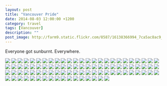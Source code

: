```yaml
---
layout: post
title: "Vancouver Pride"
date: 2014-08-03 12:00:00 +1200
category: travel
tags: [Vancouver]
description: ""
post_image: http://farm9.static.flickr.com/8587/16138366994_7ca5ac8ac9_o.jpg
---
```

Everyone got sunburnt. Everywhere.

[![](http://farm6.static.flickr.com/5571/14828748805_9db5115cfa_c.jpg)](http://farm6.static.flickr.com/5571/14828748805_92f2b0e616_o.jpg)
[![](http://farm3.static.flickr.com/2906/14828381502_4c719f7062_c.jpg)](http://farm3.static.flickr.com/2906/14828381502_876aa2107e_o.jpg)
[![](http://farm3.static.flickr.com/2918/14828748405_c903e2ba0d_c.jpg)](http://farm3.static.flickr.com/2918/14828748405_6011ec12da_o.jpg)
[![](http://farm4.static.flickr.com/3923/14642087479_81e17cfb05_c.jpg)](http://farm4.static.flickr.com/3923/14642087479_f2b74c705f_o.jpg)
[![](http://farm3.static.flickr.com/2911/14825663861_5d92edfbce_c.jpg)](http://farm3.static.flickr.com/2911/14825663861_70266b9301_o.jpg)
[![](http://farm3.static.flickr.com/2928/14848594763_6f263db74d_c.jpg)](http://farm3.static.flickr.com/2928/14848594763_1f7c7eff94_o.jpg)
[![](http://farm6.static.flickr.com/5574/14828380352_26155a564a_c.jpg)](http://farm6.static.flickr.com/5574/14828380352_f7bc429171_o.jpg)
[![](http://farm4.static.flickr.com/3892/14642036850_2d62b5d27f_c.jpg)](http://farm4.static.flickr.com/3892/14642036850_6581276846_o.jpg)
[![](http://farm6.static.flickr.com/5554/14642086209_2c0e2b1167_c.jpg)](http://farm6.static.flickr.com/5554/14642086209_23ce8a11d3_o.jpg)
[![](http://farm4.static.flickr.com/3919/14642113788_3fe08cff47_c.jpg)](http://farm4.static.flickr.com/3919/14642113788_198e9b12bc_o.jpg)
[![](http://farm4.static.flickr.com/3847/14642113498_856209fb5c_c.jpg)](http://farm4.static.flickr.com/3847/14642113498_2603951bac_o.jpg)
[![](http://farm4.static.flickr.com/3883/14642202857_84f82f8b29_c.jpg)](http://farm4.static.flickr.com/3883/14642202857_48f8b5b9cf_o.jpg)
[![](http://farm6.static.flickr.com/5589/14828379152_4570ce06a6_c.jpg)](http://farm6.static.flickr.com/5589/14828379152_bc5d4ed1d0_o.jpg)
[![](http://farm6.static.flickr.com/5591/14828745865_258515b4d4_c.jpg)](http://farm6.static.flickr.com/5591/14828745865_36e54caa86_o.jpg)
[![](http://farm6.static.flickr.com/5575/14642112758_bdaaf4f8ff_c.jpg)](http://farm6.static.flickr.com/5575/14642112758_69f0f9900f_o.jpg)
[![](http://farm6.static.flickr.com/5586/14826366644_217353e645_c.jpg)](http://farm6.static.flickr.com/5586/14826366644_b2ab2372e0_o.jpg)
[![](http://farm6.static.flickr.com/5564/14828378502_49c32f1447_c.jpg)](http://farm6.static.flickr.com/5564/14828378502_b147ebac0e_o.jpg)
[![](http://farm6.static.flickr.com/5588/14642084569_35d3718199_c.jpg)](http://farm6.static.flickr.com/5588/14642084569_4cdc2a94c8_o.jpg)
[![](http://farm4.static.flickr.com/3909/14848592203_0c8298ab98_c.jpg)](http://farm4.static.flickr.com/3909/14848592203_150d72c89f_o.jpg)
[![](http://farm3.static.flickr.com/2920/14642201507_94d8883041_c.jpg)](http://farm3.static.flickr.com/2920/14642201507_2f3bc660aa_o.jpg)
[![](http://farm3.static.flickr.com/2927/14642111738_4b41184ea9_c.jpg)](http://farm3.static.flickr.com/2927/14642111738_6a2f3e1782_o.jpg)
[![](http://farm4.static.flickr.com/3846/14642034050_6e95bab925_c.jpg)](http://farm4.static.flickr.com/3846/14642034050_4826e8eee7_o.jpg)
[![](http://farm6.static.flickr.com/5569/14828377462_d755da9696_c.jpg)](http://farm6.static.flickr.com/5569/14828377462_e8feb85e73_o.jpg)
[![](http://farm4.static.flickr.com/3852/14642083379_ab4a45cc6a_c.jpg)](http://farm4.static.flickr.com/3852/14642083379_75742d3d70_o.jpg)
[![](http://farm4.static.flickr.com/3845/14642200637_4a0ac2833f_c.jpg)](http://farm4.static.flickr.com/3845/14642200637_0906921eef_o.jpg)
[![](http://farm4.static.flickr.com/3911/14805740566_8a657d2c05_c.jpg)](http://farm4.static.flickr.com/3911/14805740566_dbbf773688_o.jpg)
[![](http://farm4.static.flickr.com/3850/14642032980_1d92030f32_c.jpg)](http://farm4.static.flickr.com/3850/14642032980_b0ef580b29_o.jpg)
[![](http://farm6.static.flickr.com/5572/14848590513_b3eed7c8d8_c.jpg)](http://farm6.static.flickr.com/5572/14848590513_8232a203e5_o.jpg)
[![](http://farm4.static.flickr.com/3872/14825659371_0de75b9fea_c.jpg)](http://farm4.static.flickr.com/3872/14825659371_8ef0418c26_o.jpg)
[![](http://farm3.static.flickr.com/2932/14642032310_4f1c139f7c_c.jpg)](http://farm3.static.flickr.com/2932/14642032310_df9dca4655_o.jpg)
[![](http://farm6.static.flickr.com/5585/14828375712_3c1edbb6c4_c.jpg)](http://farm6.static.flickr.com/5585/14828375712_ea08fbeda4_o.jpg)
[![](http://farm3.static.flickr.com/2897/14848589613_564529cc58_c.jpg)](http://farm3.static.flickr.com/2897/14848589613_e5b0ecc202_o.jpg)
[![](http://farm3.static.flickr.com/2934/14805739106_ede9d7d6af_c.jpg)](http://farm3.static.flickr.com/2934/14805739106_7a5bdf6913_o.jpg)
[![](http://farm4.static.flickr.com/3882/14642109268_da47aaaf65_c.jpg)](http://farm4.static.flickr.com/3882/14642109268_bee73bb02c_o.jpg)
[![](http://farm4.static.flickr.com/3915/14848588783_1dbd39df46_c.jpg)](http://farm4.static.flickr.com/3915/14848588783_b6c6d5f917_o.jpg)
[![](http://farm4.static.flickr.com/3877/14642080819_e8e943685d_c.jpg)](http://farm4.static.flickr.com/3877/14642080819_4273073b1b_o.jpg)
[![](http://farm4.static.flickr.com/3904/14828742125_6349b0878c_c.jpg)](http://farm4.static.flickr.com/3904/14828742125_9e83c4dfde_o.jpg)
[![](http://farm4.static.flickr.com/3909/14825657461_75fe5396a2_c.jpg)](http://farm4.static.flickr.com/3909/14825657461_81f37d64dc_o.jpg)
[![](http://farm4.static.flickr.com/3865/14805737946_bd0f68be3a_c.jpg)](http://farm4.static.flickr.com/3865/14805737946_a466b1b4c1_o.jpg)
[![](http://farm4.static.flickr.com/3886/14825657081_b177fd1cb9_c.jpg)](http://farm4.static.flickr.com/3886/14825657081_1ea990db01_o.jpg)
[![](http://farm3.static.flickr.com/2934/14805726546_c740fe1ed1_c.jpg)](http://farm3.static.flickr.com/2934/14805726546_9df4b42e73_o.jpg)
[![](http://farm3.static.flickr.com/2902/14642030080_7ffc92a29e_c.jpg)](http://farm3.static.flickr.com/2902/14642030080_69d0bf0ce9_o.jpg)
[![](http://farm4.static.flickr.com/3854/14828740955_b1dcd1aaf5_c.jpg)](http://farm4.static.flickr.com/3854/14828740955_0a45af5fc2_o.jpg)
[![](http://farm4.static.flickr.com/3866/14642029670_37416ce4df_c.jpg)](http://farm4.static.flickr.com/3866/14642029670_71eb99c055_o.jpg)
[![](http://farm4.static.flickr.com/3863/14642029410_918601321e_c.jpg)](http://farm4.static.flickr.com/3863/14642029410_c6fcc91d5c_o.jpg)
[![](http://farm6.static.flickr.com/5556/14828372812_997a78869b_c.jpg)](http://farm6.static.flickr.com/5556/14828372812_623819f6e5_o.jpg)
[![](http://farm6.static.flickr.com/5565/14828372602_2e06637584_c.jpg)](http://farm6.static.flickr.com/5565/14828372602_f24b9f9f58_o.jpg)
[![](http://farm4.static.flickr.com/3920/14825655681_1c61e55314_c.jpg)](http://farm4.static.flickr.com/3920/14825655681_ab617e884e_o.jpg)
[![](http://farm4.static.flickr.com/3900/14825655411_f5c593f06a_c.jpg)](http://farm4.static.flickr.com/3900/14825655411_7569904672_o.jpg)
[![](http://farm6.static.flickr.com/5571/14642105698_d906ac7ff5_c.jpg)](http://farm6.static.flickr.com/5571/14642105698_d8f32526d4_o.jpg)
[![](http://farm4.static.flickr.com/3869/14828739355_ccceb21569_c.jpg)](http://farm4.static.flickr.com/3869/14828739355_f74991921f_o.jpg)
[![](http://farm3.static.flickr.com/2930/14825654841_3a7bc9ec06_c.jpg)](http://farm3.static.flickr.com/2930/14825654841_ac3ae48979_o.jpg)
[![](http://farm4.static.flickr.com/3911/14642077299_3d324ec969_c.jpg)](http://farm4.static.flickr.com/3911/14642077299_778849f446_o.jpg)
[![](http://farm4.static.flickr.com/3879/14825654381_2a06c0aba1_c.jpg)](http://farm4.static.flickr.com/3879/14825654381_e27457cc75_o.jpg)
[![](http://farm6.static.flickr.com/5564/14828738375_b3ea85ed68_c.jpg)](http://farm6.static.flickr.com/5564/14828738375_6d65389bd9_o.jpg)
[![](http://farm6.static.flickr.com/5560/14828370172_20f8c45cab_c.jpg)](http://farm6.static.flickr.com/5560/14828370172_05fd850d1f_o.jpg)
[![](http://farm3.static.flickr.com/2917/14828369962_695b8594bd_c.jpg)](http://farm3.static.flickr.com/2917/14828369962_f9754f46f7_o.jpg)
[![](http://farm4.static.flickr.com/3854/14642103828_85d4776c95_c.jpg)](http://farm4.static.flickr.com/3854/14642103828_96c9c4ddd2_o.jpg)
[![](http://farm4.static.flickr.com/3866/14848583493_8075077068_c.jpg)](http://farm4.static.flickr.com/3866/14848583493_1a6e54df93_o.jpg)
[![](http://farm4.static.flickr.com/3883/14828369432_45bff67712_c.jpg)](http://farm4.static.flickr.com/3883/14828369432_82131284ae_o.jpg)
[![](http://farm4.static.flickr.com/3885/14642025840_53b31fd4af_c.jpg)](http://farm4.static.flickr.com/3885/14642025840_c1a43d7034_o.jpg)
[![](http://farm6.static.flickr.com/5568/14642075209_a8d6d9746d_c.jpg)](http://farm6.static.flickr.com/5568/14642075209_d70083c07c_o.jpg)
[![](http://farm4.static.flickr.com/3849/14848582553_34c443833a_c.jpg)](http://farm4.static.flickr.com/3849/14848582553_68498e7744_o.jpg)
[![](http://farm6.static.flickr.com/5593/14642025320_d54f134154_c.jpg)](http://farm6.static.flickr.com/5593/14642025320_deb4e96f38_o.jpg)
[![](http://farm6.static.flickr.com/5557/14825645261_57481e0398_c.jpg)](http://farm6.static.flickr.com/5557/14825645261_bfc65bd9cf_o.jpg)
[![](http://farm4.static.flickr.com/3876/14826372454_b56f21fcfe_c.jpg)](http://farm4.static.flickr.com/3876/14826372454_083c22e495_o.jpg)
[![](http://farm4.static.flickr.com/3869/14642192077_5e3b16684d_c.jpg)](http://farm4.static.flickr.com/3869/14642192077_6fa1fed7de_o.jpg)
[![](http://farm3.static.flickr.com/2926/14826372004_a531a55ece_c.jpg)](http://farm3.static.flickr.com/2926/14826372004_4c7128a90e_o.jpg)
[![](http://farm3.static.flickr.com/2903/14826371884_da5538c5da_c.jpg)](http://farm3.static.flickr.com/2903/14826371884_dc51bb4b6e_o.jpg)
[![](http://farm6.static.flickr.com/5567/14642073919_94bca85795_c.jpg)](http://farm6.static.flickr.com/5567/14642073919_458bc44408_o.jpg)
[![](http://farm4.static.flickr.com/3855/14828735105_2a0292a9e6_c.jpg)](http://farm4.static.flickr.com/3855/14828735105_4d33417878_o.jpg)
[![](http://farm6.static.flickr.com/5551/14828367122_b081d6607a_c.jpg)](http://farm6.static.flickr.com/5551/14828367122_7976b39468_o.jpg)
[![](http://farm4.static.flickr.com/3921/14828367012_31cb0bd329_c.jpg)](http://farm4.static.flickr.com/3921/14828367012_a3e24021b6_o.jpg)
[![](http://farm4.static.flickr.com/3921/14642190587_9f9bb1a4c4_c.jpg)](http://farm4.static.flickr.com/3921/14642190587_6e6a028615_o.jpg)
[![](http://farm3.static.flickr.com/2896/14826370694_e8e7b2a9cd_c.jpg)](http://farm3.static.flickr.com/2896/14826370694_155c8ff816_o.jpg)
[![](http://farm4.static.flickr.com/3869/14825649981_ce734dd1e7_c.jpg)](http://farm4.static.flickr.com/3869/14825649981_7349bf0837_o.jpg)
[![](http://farm6.static.flickr.com/5574/14828365992_e31cbfcfeb_c.jpg)](http://farm6.static.flickr.com/5574/14828365992_403a79235c_o.jpg)
[![](http://farm3.static.flickr.com/2937/14642018940_302efc0a25_c.jpg)](http://farm3.static.flickr.com/2937/14642018940_ab6b1a1311_o.jpg)
[![](http://farm6.static.flickr.com/5554/14642100438_e982738faf_c.jpg)](http://farm6.static.flickr.com/5554/14642100438_09804159bb_o.jpg)
[![](http://farm6.static.flickr.com/5560/14805729896_b55a24f872_c.jpg)](http://farm6.static.flickr.com/5560/14805729896_fa4d4c0684_o.jpg)
[![](http://farm6.static.flickr.com/5565/14642022380_6a0f59f798_c.jpg)](http://farm6.static.flickr.com/5565/14642022380_1f6ec7b6f7_o.jpg)
[![](http://farm4.static.flickr.com/3840/14848579173_6c2e722ecc_c.jpg)](http://farm4.static.flickr.com/3840/14848579173_0d4fdf6a2e_o.jpg)
[![](http://farm4.static.flickr.com/3897/14642071689_ea826f12da_c.jpg)](http://farm4.static.flickr.com/3897/14642071689_619578dc2b_o.jpg)
[![](http://farm3.static.flickr.com/2910/14828732365_de710796a8_c.jpg)](http://farm3.static.flickr.com/2910/14828732365_7cb47f5af5_o.jpg)
[![](http://farm3.static.flickr.com/2940/14825647731_d89a21c323_c.jpg)](http://farm3.static.flickr.com/2940/14825647731_87d073d6ef_o.jpg)
[![](http://farm6.static.flickr.com/5588/14642070919_bb96a246b9_c.jpg)](http://farm6.static.flickr.com/5588/14642070919_93f108e7e7_o.jpg)
[![](http://farm3.static.flickr.com/2922/14828363972_1fe1b424df_c.jpg)](http://farm3.static.flickr.com/2922/14828363972_f50c9469e0_o.jpg)
[![](http://farm4.static.flickr.com/3875/14848577633_267071e4d8_c.jpg)](http://farm4.static.flickr.com/3875/14848577633_42a4ff917d_o.jpg)
[![](http://farm4.static.flickr.com/3836/14828363702_435c8fd334_c.jpg)](http://farm4.static.flickr.com/3836/14828363702_2745537dc7_o.jpg)
[![](http://farm4.static.flickr.com/3894/14828363412_d57822c283_c.jpg)](http://farm4.static.flickr.com/3894/14828363412_48c906cfd1_o.jpg)
[![](http://farm6.static.flickr.com/5585/14828730635_d1e5fc7b78_c.jpg)](http://farm6.static.flickr.com/5585/14828730635_3585fc6c20_o.jpg)
[![](http://farm6.static.flickr.com/5561/14642185767_fb4c6be33f_c.jpg)](http://farm6.static.flickr.com/5561/14642185767_178f8c4194_o.jpg)
